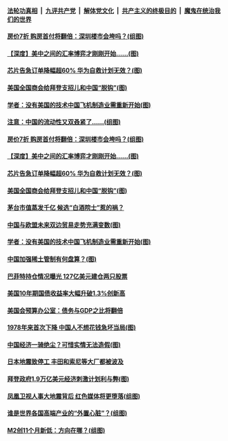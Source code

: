 

####  [法轮功真相](../../../../basic/blob/master/README.md?t=02191801) &nbsp;|&nbsp; [九评共产党](../../../../9ping.md/blob/master/README.md?t=02191801) &nbsp;|&nbsp; [解体党文化](../../../../jtdwh.md/blob/master/README.md?t=02191801)  &nbsp;|&nbsp; [共产主义的终极目的](../../../../gczydzjmd.md/blob/master/README.md?t=02191801) &nbsp;|&nbsp; [魔鬼在统治我们的世界](../../../../mgztzwmdsj.md/blob/master/README.md?t=02191801) 

#### [房价7折 购房首付将翻倍：深圳楼市会垮吗？(组图)](../pages/p5/962998.md?t=02191801) 

#### [【深度】美中之间的汇率博弈才刚刚开始……(图)](../pages/p5/962989.md?t=02191801) 

#### [芯片告急订单降幅超60% 华为自救计划无效？(图)](../pages/p5/962977.md?t=02191801) 

#### [美国全国商会给拜登支招儿和中国“脱钩”(图)](../pages/p5/962946.md?t=02191801) 

#### [学者：没有美国的技术中国飞机制造业需重新开始(图)](../pages/p5/962877.md?t=02191801) 


#### [注意：中国的流动性又双叒紧了……(组图)](../pages/p5/962994.md?t=02191801) 

#### [房价7折 购房首付将翻倍：深圳楼市会垮吗？(组图)](../pages/p5/962998.md?t=02191801) 

#### [【深度】美中之间的汇率博弈才刚刚开始……(图)](../pages/p5/962989.md?t=02191801) 

#### [芯片告急订单降幅超60% 华为自救计划无效？(图)](../pages/p5/962977.md?t=02191801) 

#### [美国全国商会给拜登支招儿和中国“脱钩”(图)](../pages/p5/962946.md?t=02191801) 

#### [茅台市值蒸发千亿 候选“白酒院士”惹的祸？](../pages/p5/962952.md?t=02191801) 

#### [中国与欧盟未来双边贸易走势充满变数(图)](../pages/p5/962887.md?t=02191801) 

#### [学者：没有美国的技术中国飞机制造业需重新开始(图)](../pages/p5/962877.md?t=02191801) 


#### [中国加强稀土管制有何盘算？(图)](../pages/p5/962869.md?t=02191801) 

#### [巴菲特持仓情况曝光 127亿美元建仓两只股票](../pages/p5/962865.md?t=02191801) 

#### [美国10年期国债收益率大幅升破1.3%创新高](../pages/p5/962864.md?t=02191801) 

#### [美国会预算办公室：债务与GDP之比将翻倍](../pages/p5/962863.md?t=02191801) 

#### [1978年来首次下降 中国人不想花钱急坏当局(图)](../pages/p5/962847.md?t=02191801) 

#### [中国经济一骑绝尘？可惜实情无法造假(图)](../pages/p5/962842.md?t=02191801) 

#### [日本地震致停工 丰田和索尼等大厂都被波及](../pages/p5/962836.md?t=02191801) 

#### [拜登政府1.9万亿美元经济刺激计划利与弊(图)](../pages/p5/962766.md?t=02191801) 

#### [凤凰卫视人事大地震背后 红色媒体将更堕落(组图)](../pages/p5/962785.md?t=02191801) 

#### [谁是世界各国高端产业的“外置心脏”？(组图)](../pages/p5/962775.md?t=02191801) 

#### [M2创11个月新低：方向在哪？(组图)](../pages/p5/962770.md?t=02191801) 

